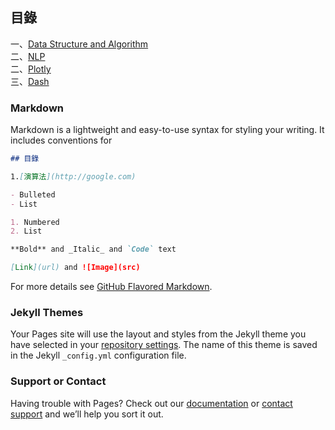 ## 目錄

一、[Data Structure and Algorithm](https://github.com/YuTe-Lai/yute-lai.github.io/blob/master/algorithm.md) <br>
二、[NLP](https://yute-lai.github.io/NLP/)<br>
二、[Plotly](https://yute-lai.github.io/plotly.github.io/)<br>
三、[Dash](https://yute-lai.github.io/yute-dash.github.io/)<br>



### Markdown

Markdown is a lightweight and easy-to-use syntax for styling your writing. It includes conventions for

```markdown
## 目錄

1.[演算法](http://google.com)

- Bulleted
- List

1. Numbered
2. List

**Bold** and _Italic_ and `Code` text

[Link](url) and ![Image](src)
```

For more details see [GitHub Flavored Markdown](https://guides.github.com/features/mastering-markdown/).

### Jekyll Themes

Your Pages site will use the layout and styles from the Jekyll theme you have selected in your [repository settings](https://github.com/YuTe-Lai/yute-lai.github.io/settings). The name of this theme is saved in the Jekyll `_config.yml` configuration file.

### Support or Contact

Having trouble with Pages? Check out our [documentation](https://help.github.com/categories/github-pages-basics/) or [contact support](https://github.com/contact) and we’ll help you sort it out.
